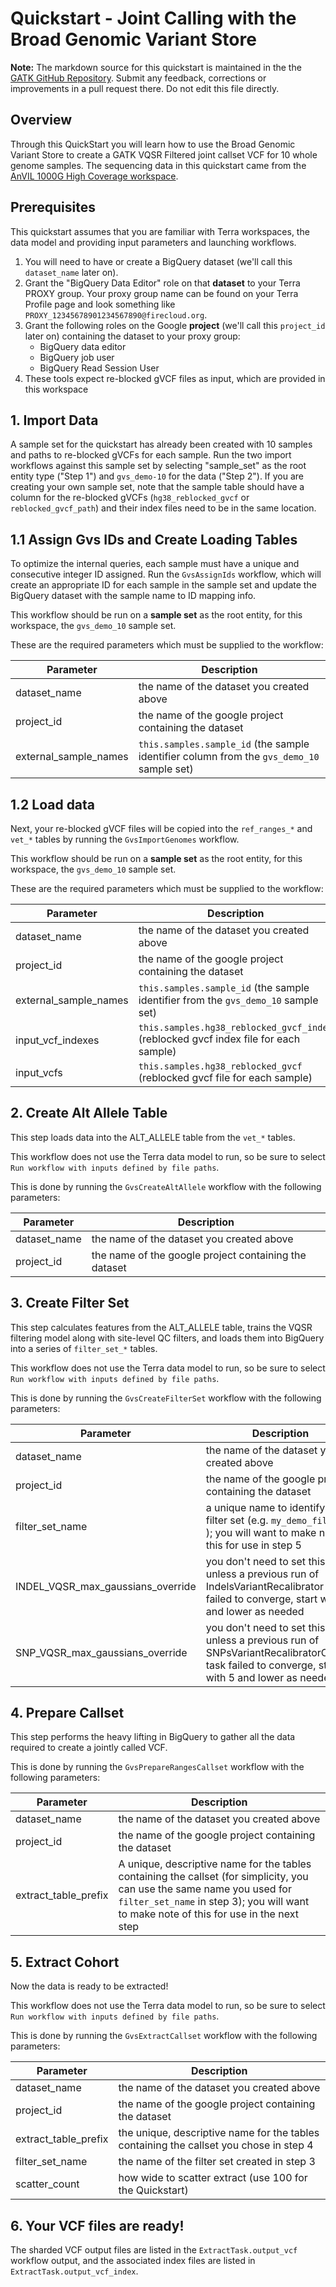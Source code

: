 # Quickstart - Joint Calling with the Broad Genomic Variant Store 

**Note:** The markdown source for this quickstart is maintained in the the  [GATK GitHub Repository](https://github.com/broadinstitute/gatk/blob/ah_var_store/scripts/variantstore/TERRA_QUICKSTART.md). Submit any feedback, corrections or improvements in a pull request there.  Do not edit this file directly.

## Overview
Through this QuickStart you will learn how to use the Broad Genomic Variant Store to create a GATK VQSR Filtered joint callset VCF for 10 whole genome samples. The sequencing data in this quickstart came from the [AnVIL 1000G High Coverage workspace](https://app.terra.bio/#workspaces/anvil-datastorage/1000G-high-coverage-2019).


## Prerequisites
This quickstart assumes that you are familiar with Terra workspaces, the data model and providing input parameters and launching workflows.

1. You will need to have or create a BigQuery dataset (we'll call this `dataset_name` later on).
2. Grant the "BigQuery Data Editor" role on that **dataset** to your Terra PROXY group.  Your proxy group name can be found on your Terra Profile page and look something like `PROXY_12345678901234567890@firecloud.org`.
3. Grant the following roles on the Google **project** (we'll call this `project_id` later on) containing the dataset to your proxy group:
    - BigQuery data editor
    - BigQuery job user
    - BigQuery Read Session User
4. These tools expect re-blocked gVCF files as input, which are provided in this workspace

## 1. Import Data
A sample set for the quickstart has already been created with 10 samples and paths to re-blocked gVCFs for each sample.  Run the two import workflows against this sample set by selecting "sample_set" as the root entity type ("Step 1") and `gvs_demo-10` for the data ("Step 2").  If you are creating your own sample set, note that the sample table should have a column for the re-blocked gVCFs (`hg38_reblocked_gvcf` or `reblocked_gvcf_path`) and their index files need to be in the same location.

## 1.1 Assign Gvs IDs and Create Loading Tables
To optimize the internal queries, each sample must have a unique and consecutive integer ID assigned. Run the `GvsAssignIds` workflow, which will create an appropriate ID for each sample in the sample set and update the BigQuery dataset with the sample name to ID mapping info.

This workflow should be run on a **sample set** as the root entity, for this workspace, the `gvs_demo_10` sample set.

These are the required parameters which must be supplied to the workflow:

| Parameter             | Description |
| --------------------- | ----------- |
| dataset_name          | the name of the dataset you created above       |
| project_id            | the name of the google project containing the dataset |
| external_sample_names | `this.samples.sample_id` (the sample identifier column from the `gvs_demo_10` sample set) |

## 1.2 Load data
Next, your re-blocked gVCF files will be copied into the `ref_ranges_*` and `vet_*` tables by running the `GvsImportGenomes` workflow.

This workflow should be run on a **sample set** as the root entity, for this workspace, the `gvs_demo_10` sample set.

These are the required parameters which must be supplied to the workflow:

| Parameter             | Description |
| --------------------- | ----------- |
| dataset_name          | the name of the dataset you created above       |
| project_id            | the name of the google project containing the dataset |
| external_sample_names | `this.samples.sample_id` (the sample identifier from the `gvs_demo_10` sample set) |
| input_vcf_indexes     | `this.samples.hg38_reblocked_gvcf_index` (reblocked gvcf index file for each sample) |
| input_vcfs            | `this.samples.hg38_reblocked_gvcf` (reblocked gvcf file for each sample) |

## 2. Create Alt Allele Table
This step loads data into the ALT_ALLELE table from the `vet_*` tables.

This workflow does not use the Terra data model to run, so be sure to select `Run workflow with inputs defined by file paths`.

This is done by running the `GvsCreateAltAllele` workflow with the following parameters:

| Parameter         | Description |
| ----------------- | ----------- |
| dataset_name      | the name of the dataset you created above  |
| project_id        | the name of the google project containing the dataset |

## 3. Create Filter Set
This step calculates features from the ALT_ALLELE table, trains the VQSR filtering model along with site-level QC filters, and loads them into BigQuery into a series of `filter_set_*` tables.  

This workflow does not use the Terra data model to run, so be sure to select `Run workflow with inputs defined by file paths`.

This is done by running the `GvsCreateFilterSet` workflow with the following parameters:

| Parameter                         | Description |
| --------------------------------- | ----------- |
| dataset_name                      | the name of the dataset you created above  |
| project_id                        | the name of the google project containing the dataset |
| filter_set_name                   | a unique name to identify this filter set (e.g. `my_demo_filters` ); you will want to make note of this for use in step 5 |
| INDEL_VQSR_max_gaussians_override | you don't need to set this unless a previous run of IndelsVariantRecalibrator task failed to converge, start with 3 and lower as needed |
| SNP_VQSR_max_gaussians_override   | you don't need to set this unless a previous run of SNPsVariantRecalibratorClassic task failed to converge, start with 5 and lower as needed |

## 4. Prepare Callset
This step performs the heavy lifting in BigQuery to gather all the data required to create a jointly called VCF.

This is done by running the `GvsPrepareRangesCallset` workflow with the following parameters:

| Parameter                       | Description |
|--------------------- | ----------- |
| dataset_name         | the name of the dataset you created above  |
| project_id           | the name of the google project containing the dataset |
| extract_table_prefix | A unique, descriptive name for the tables containing the callset (for simplicity, you can use the same name you used for `filter_set_name` in step 3); you will want to make note of this for use in the next step |

## 5. Extract Cohort
Now the data is ready to be extracted!

This workflow does not use the Terra data model to run, so be sure to select `Run workflow with inputs defined by file paths`.

This is done by running the `GvsExtractCallset` workflow with the following parameters:

| Parameter            | Description              |
| -------------------- | -------------------------|
| dataset_name         | the name of the dataset you created above  |
| project_id           | the name of the google project containing the dataset |
| extract_table_prefix | the unique, descriptive name for the tables containing the callset you chose in step 4  |
| filter_set_name      | the name of the filter set created in step 3  |
| scatter_count        | how wide to scatter extract (use 100 for the Quickstart)  |

## 6. Your VCF files are ready!

The sharded VCF output files are listed in the `ExtractTask.output_vcf` workflow output, and the associated index files are listed in `ExtractTask.output_vcf_index`.
